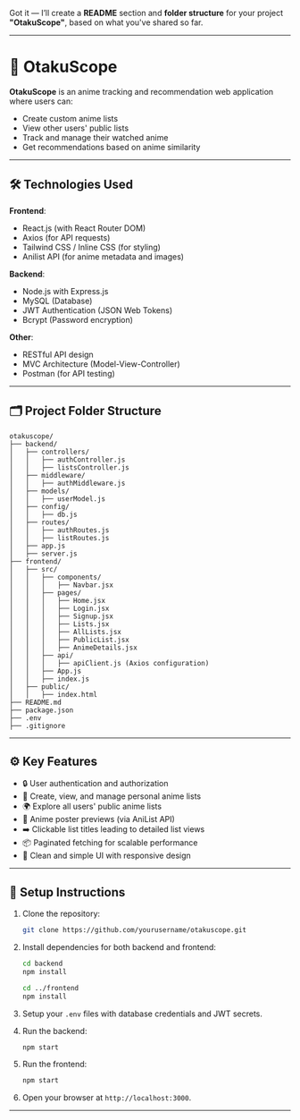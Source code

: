 Got it — I’ll create a **README** section and **folder structure** for your project **"OtakuScope"**, based on what you've shared so far.

---

# 📖 OtakuScope

**OtakuScope** is an anime tracking and recommendation web application where users can:

- Create custom anime lists
- View other users' public lists
- Track and manage their watched anime
- Get recommendations based on anime similarity

---

## 🛠 Technologies Used

**Frontend**:
- React.js (with React Router DOM)
- Axios (for API requests)
- Tailwind CSS / Inline CSS (for styling)
- Anilist API (for anime metadata and images)

**Backend**:
- Node.js with Express.js
- MySQL (Database)
- JWT Authentication (JSON Web Tokens)
- Bcrypt (Password encryption)

**Other**:
- RESTful API design
- MVC Architecture (Model-View-Controller)
- Postman (for API testing)

---

## 🗂 Project Folder Structure

```plaintext
otakuscope/
├── backend/
│   ├── controllers/
│   │   ├── authController.js
│   │   ├── listsController.js
│   ├── middleware/
│   │   ├── authMiddleware.js
│   ├── models/
│   │   ├── userModel.js
│   ├── config/
│   │   ├── db.js
│   ├── routes/
│   │   ├── authRoutes.js
│   │   ├── listRoutes.js
│   ├── app.js
│   ├── server.js
├── frontend/
│   ├── src/
│   │   ├── components/
│   │   │   ├── Navbar.jsx
│   │   ├── pages/
│   │   │   ├── Home.jsx
│   │   │   ├── Login.jsx
│   │   │   ├── Signup.jsx
│   │   │   ├── Lists.jsx
│   │   │   ├── AllLists.jsx
│   │   │   ├── PublicList.jsx
│   │   │   ├── AnimeDetails.jsx
│   │   ├── api/
│   │   │   ├── apiClient.js (Axios configuration)
│   │   ├── App.js
│   │   ├── index.js
│   ├── public/
│   │   ├── index.html
├── README.md
├── package.json
├── .env
├── .gitignore
```

---

## ⚙️ Key Features

- 🔒 User authentication and authorization
- 📂 Create, view, and manage personal anime lists
- 🌍 Explore all users' public anime lists
- 🎥 Anime poster previews (via AniList API)
- ➡️ Clickable list titles leading to detailed list views
- 📦 Paginated fetching for scalable performance
- 💬 Clean and simple UI with responsive design

---

## 🚀 Setup Instructions

1. Clone the repository:
   ```bash
   git clone https://github.com/yourusername/otakuscope.git
   ```

2. Install dependencies for both backend and frontend:
   ```bash
   cd backend
   npm install

   cd ../frontend
   npm install
   ```

3. Setup your `.env` files with database credentials and JWT secrets.

4. Run the backend:
   ```bash
   npm start
   ```

5. Run the frontend:
   ```bash
   npm start
   ```

6. Open your browser at `http://localhost:3000`.

---

